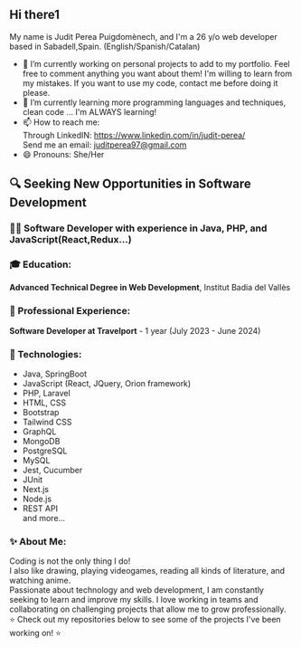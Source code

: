 ## Hi there1 
My name is Judit Perea Puigdomènech, and I'm a 26 y/o web developer based in Sabadell,Spain.
(English/Spanish/Catalan)
- 🔭 I’m currently working on personal projects to add to my portfolio.
 Feel free to comment anything you want about them! I'm willing to learn from my mistakes.
 If you want to use my code, contact me before doing it please.
- 🌱 I’m currently learning more programming languages and techniques, clean code ... I'm ALWAYS learning!
- 📫 How to reach me: <br>
  Through LinkedIN: https://www.linkedin.com/in/judit-perea/ <br>
  Send me an email: juditperea97@gmail.com <br>
- 😄 Pronouns: She/Her
## 🔍 Seeking New Opportunities in Software Development

### 👩‍💻 Software Developer with experience in Java, PHP, and JavaScript(React,Redux...) 

### 🎓 Education:

**Advanced Technical Degree in Web Development**, Institut Badia del Vallès

### 💼 Professional Experience:

**Software Developer at Travelport** - 1 year (July 2023 - June 2024)

### 🔧 Technologies:

- Java, SpringBoot
- JavaScript (React, JQuery, Orion framework)
- PHP, Laravel
- HTML, CSS
- Bootstrap
- Tailwind CSS
- GraphQL
- MongoDB
- PostgreSQL
- MySQL
- Jest, Cucumber
- JUnit
- Next.js
- Node.js
- REST API <br>
and more...

### ✨ About Me:

Coding is not the only thing I do! <br>
I also like drawing, playing videogames, reading all kinds of literature, and watching anime. <br>
Passionate about technology and web development, I am constantly seeking to learn and improve my skills. 
I love working in teams and collaborating on challenging projects that allow me to grow professionally. <br>
⭐ Check out my repositories below to see some of the projects I've been working on! ⭐

